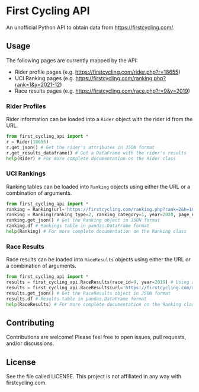 # First Cycling API

An unofficial Python API to obtain data from https://firstcycling.com/.

## Usage

The following pages are currently mapped by the API:
- Rider profile pages (e.g. https://firstcycling.com/rider.php?r=18655)
- UCI Ranking pages (e.g. https://firstcycling.com/ranking.php?rank=1&y=2021-12)
- Race results pages (e.g. https://firstcycling.com/race.php?r=9&y=2019)

### Rider Profiles
Rider information can be loaded into a `Rider` object with the rider id from the URL.

```python
from first_cycling_api import *
r = Rider(18655)
r.get_json() # Get the rider's attributes in JSON format
r.get_results_dataframe() # Get a DataFrame with the rider's results
help(Rider) # For more complete documentation on the Rider class
```

### UCI Rankings
Ranking tables can be loaded into `Ranking` objects using either the URL or a combination of arguments.

```python
from first_cycling_api import *
ranking = Ranking(url='https://firstcycling.com/ranking.php?rank=2&h=1&y=2020&u23=&page=2') # Using the URL
ranking = Ranking(ranking_type=2, ranking_category=1, year=2020, page_num=2) # Using arguments
ranking.get_json() # Get the Ranking object in JSON format
ranking.df # Rankings table in pandas.DataFrame format
help(Ranking) # For more complete documentation on the Ranking class
```

### Race Results
Race results can be loaded into `RaceResults` objects using either the URL or a combination of arguments.

```python
from first_cycling_api import *
results = first_cycling_api.RaceResults(race_id=9, year=2019) # Using arguments
results = first_cycling_api.RaceResults(url='https://firstcycling.com/race.php?r=9&y=2019&l=1') # Using the URL
results.get_json() # Get the RaceResults object in JSON format
results.df # Results table in pandas.DataFrame format
help(RaceResults) # For more complete documentation on the Ranking class
```

## Contributing
Contributions are welcome! Please feel free to open issues, pull requests, and/or discussions.

## License
See the file called LICENSE. This project is not affiliated in any way with firstcycling.com.
